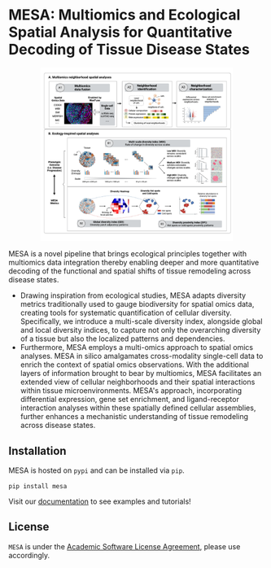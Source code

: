 # MESA: Multiomics and Ecological Spatial Analysis for Quantitative Decoding of Tissue Disease States

<p align="center">
  <img src="docs/_static/images/figure1_new.png" width="75%" height="75%">
</p>

MESA is a novel pipeline that brings ecological principles together with multiomics data integration thereby enabling deeper and more quantitative decoding of the functional and spatial shifts of tissue remodeling across disease states. 
- Drawing inspiration from ecological studies, MESA adapts diversity metrics traditionally used to gauge biodiversity for spatial omics data, creating tools for systematic quantification of cellular diversity. Specifically, we introduce a multi-scale diversity index, alongside global and local diversity indices, to capture not only the overarching diversity of a tissue but also the localized patterns and dependencies.
- Furthermore, MESA employs a multi-omics approach to spatial omics analyses. MESA in silico amalgamates cross-modality single-cell data to enrich the context of spatial omics observations. With the additional layers of information brought to bear by multiomics, MESA facilitates an extended view of cellular neighborhoods and their spatial interactions within tissue microenvironments. MESA's approach, incorporating differential expression, gene set enrichment, and ligand-receptor interaction analyses within these spatially defined cellular assemblies, further enhances a mechanistic understanding of tissue remodeling across disease states.

## Installation

MESA is hosted on `pypi` and can be installed via `pip`. 

```
pip install mesa
```
Visit our [documentation](https://mesa-py.readthedocs.io/en/latest/) to see examples and tutorials!

## License
```MESA``` is under the [Academic Software License Agreement](https://github.com/Feanor007/MESA/blob/main/LICENSE), please use accordingly.
